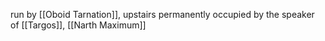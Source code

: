 run by [[Oboid Tarnation]], upstairs permanently occupied by the speaker of [[Targos]], [[Narth Maximum]]